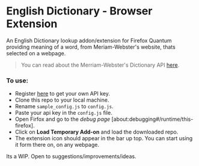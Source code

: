 # English Dictionary - Browser Extension

An English Dictionary lookup addon/extension for Firefox Quantum providing meaning of a word, from Meriam-Webster's website, thats selected on a webpage.

> You can read about the Merriam-Webster's Dictionary API [here](https://dictionaryapi.com/).

### To use:
 - Register [here](https://dictionaryapi.com/register/index) to get your own API key.
 - Clone this repo to your local machine.
 - Rename `sample_config.js` to `config.js`.
 - Paste your api key in the `config.js` file.
 - Open Firfox and go to the *debug page* [about:debugging#/runtime/this-firefox].
 - Click on **Load Temporary Add-on** and load the downloaded repo.
 - The extension icon should appear in the bar up top. You can start using it form there on, on any webpage.

Its a WIP. Open to suggestions/improvements/ideas. 
